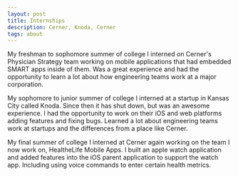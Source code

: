 ```yaml
---
layout: post
title: Internships
description: Cerner, Knoda, Cerner
tags: about
---
```


My freshman to sophomore summer of college I interned on Cerner's Physician Strategy team working on mobile applications that had embedded SMART apps inside of them. Was a great experience and had the opportunity to learn a lot about how engineering teams work at a major corporation.

My sophomore to junior summer of college I interned at a startup in Kansas City called Knoda. Since then it has shut down, but was an awesome experience. I had the opportunity to work on their iOS and web platforms adding features and fixing bugs. Learned a lot about engineering teams work at startups and the differences from a place like Cerner.

My final summer of college I interned at Cerner again working on the team I now work on, HealtheLife Mobile Apps. I built an apple watch application and added features into the iOS parent application to support the watch app. Including using voice commands to enter certain health metrics.
